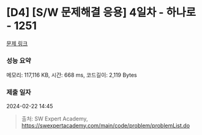 # [D4] [S/W 문제해결 응용] 4일차 - 하나로 - 1251 

[문제 링크](https://swexpertacademy.com/main/code/problem/problemDetail.do?contestProbId=AV15StKqAQkCFAYD) 

### 성능 요약

메모리: 117,116 KB, 시간: 668 ms, 코드길이: 2,119 Bytes

### 제출 일자

2024-02-22 14:45



> 출처: SW Expert Academy, https://swexpertacademy.com/main/code/problem/problemList.do